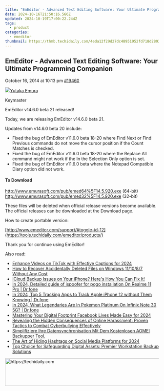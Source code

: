 ```yaml
---
title: "EmEditor - Advanced Text Editing Software: Your Ultimate Programming Companion"
date: 2024-10-16T21:50:16.566Z
updated: 2024-10-19T17:00:22.244Z
tags:
  - product
categories:
  - emeditor
thumbnail: https://thmb.techidaily.com/4eda12f29d27dc48951952fd718d2893baf3c477f1f6a2ae59c9486ae91c7e15.jpg
---
```


## EmEditor - Advanced Text Editing Software: Your Ultimate Programming Companion

October 16, 2014 at 10:13 pm [#19460](https://tools.techidaily.com/emeditor/products/) 

[![](https://secure.gravatar.com/avatar/a0a6377144ed3636f985d87303f65ed2?s=80&d=identicon&r=g)Yutaka Emura](https://www.emeditor.com/forums/users/yemura/ "View Yutaka Emura's profile")

Keymaster

EmEditor v14.6.0 beta 21 released!

Today, we are releasing EmEditor v14.6.0 beta 21.

Updates from v14.6.0 beta 20 include:

* Fixed the bug of EmEditor v11.6.0 beta 18-20 where Find Next or Find Previous commands do not move the cursor position if the Count Matches is checked.
* Fixed the bug of EmEditor v11.6.0 beta 18-20 where the Replace All command might not work if the In the Selection Only option is set.
* Fixed the bug of EmEditor v11.6.0 beta where the Notepad Compatible Diary option did not work.

#### To Download

<http://www.emurasoft.com/pub/emed64%5F14.5.920.exe> (64-bit)  
<http://www.emurasoft.com/pub/emed32%5F14.5.920.exe> (32-bit)

These files will be deleted when official release versions become available. The official releases can be downloaded at the Download page.

How to create portable version:

[http://www.emeditor.com/support/#toggle-id-12](https://tools.techidaily.com/emeditor/products/)

Thank you for continue using EmEditor!

<ins class="adsbygoogle"
     style="display:block"
     data-ad-format="autorelaxed"
     data-ad-client="ca-pub-7571918770474297"
     data-ad-slot="1223367746"></ins>

<ins class="adsbygoogle"
     style="display:block"
     data-ad-client="ca-pub-7571918770474297"
     data-ad-slot="8358498916"
     data-ad-format="auto"
     data-full-width-responsive="true"></ins>

<span class="atpl-alsoreadstyle">Also read:</span>
<div><ul>
<li><a href="https://tiktok-videos.techidaily.com/enhance-videos-on-tiktok-with-effective-captions-for-2024/"><u>Enhance Videos on TikTok with Effective Captions for 2024</u></a></li>
<li><a href="https://solve-help.techidaily.com/how-to-recover-accidentally-deleted-files-on-windows-111087-without-any-cost/"><u>How to Recover Accidentally Deleted Files on Windows 11/10/8/7 Without Any Cost</u></a></li>
<li><a href="https://win-deluxe.techidaily.com/icloud-backup-issues-on-your-iphone-heres-how-you-can-fix-it/"><u>ICloud Backup Issues on Your iPhone? Here's How You Can Fix It!</u></a></li>
<li><a href="https://pokemon-go-android.techidaily.com/in-2024-detailed-guide-of-ispoofer-for-pogo-installation-on-realme-11-pro-drfone-by-drfone-virtual-android/"><u>In 2024, Detailed guide of ispoofer for pogo installation On Realme 11 Pro | Dr.fone</u></a></li>
<li><a href="https://ios-location-track.techidaily.com/in-2024-top-5-tracking-apps-to-track-apple-iphone-12-without-them-knowing-drfone-by-drfone-virtual-ios/"><u>In 2024, Top 5 Tracking Apps to Track Apple iPhone 12 without Them Knowing | Dr.fone</u></a></li>
<li><a href="https://android-pokemon-go.techidaily.com/in-2024-what-legendaries-are-in-pokemon-platinum-on-infinix-note-30-5g-drfone-by-drfone-virtual-android/"><u>In 2024, What Legendaries Are In Pokemon Platinum On Infinix Note 30 5G? | Dr.fone</u></a></li>
<li><a href="https://facebook-clips.techidaily.com/mastering-your-digital-footprint-facebook-lives-made-easy-for-2024/"><u>Mastering Your Digital Footprint Facebook Lives Made Easy for 2024</u></a></li>
<li><a href="https://win-deluxe.techidaily.com/revealing-the-hidden-consequences-of-online-harassment-proven-tactics-to-combat-cyberbullying-effectively/"><u>Revealing the Hidden Consequences of Online Harassment: Proven Tactics to Combat Cyberbullying Effectively</u></a></li>
<li><a href="https://win-deluxe.techidaily.com/simplifiziere-ihre-datensynchronisation-mit-dem-kostenlosen-aomei-backupper-tool/"><u>Simplifiziere Ihre Datensynchronisation Mit Dem Kostenlosen AOMEI Backupper Tool.</u></a></li>
<li><a href="https://instagram-video-recordings.techidaily.com/the-art-of-hiding-hashtags-on-social-media-platforms-for-2024/"><u>The Art of Hiding Hashtags on Social Media Platforms for 2024</u></a></li>
<li><a href="https://win-deluxe.techidaily.com/top-choice-for-safeguarding-digital-assets-premier-workstation-backup-solutions/"><u>Top Choice for Safeguarding Digital Assets: Premier Workstation Backup Solutions</u></a></li>
</ul></div>

<!-- affiliate ads begin -->
<a href="https://appsumo.8odi.net/c/5597632/2137411/7443" target="_top" id="2137411">
  <img src="//a.impactradius-go.com/display-ad/7443-2137411" border="0" alt="https://techidaily.com" width="600" height="90"/>
</a>
<img height="0" width="0" src="https://appsumo.8odi.net/i/5597632/2137411/7443" style="position:absolute;visibility:hidden;" border="0" />
<!-- affiliate ads end -->

